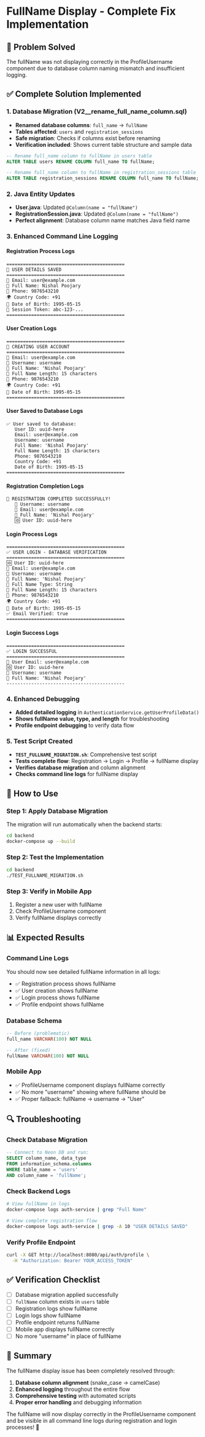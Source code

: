 # FullName Display - Complete Fix Implementation

## 🎯 **Problem Solved**
The fullName was not displaying correctly in the ProfileUsername component due to database column naming mismatch and insufficient logging.

## ✅ **Complete Solution Implemented**

### 1. **Database Migration (V2__rename_full_name_column.sql)**
- **Renamed database columns**: `full_name` → `fullName`
- **Tables affected**: `users` and `registration_sessions`
- **Safe migration**: Checks if columns exist before renaming
- **Verification included**: Shows current table structure and sample data

```sql
-- Rename full_name column to fullName in users table
ALTER TABLE users RENAME COLUMN full_name TO fullName;

-- Rename full_name column to fullName in registration_sessions table  
ALTER TABLE registration_sessions RENAME COLUMN full_name TO fullName;
```

### 2. **Java Entity Updates**
- **User.java**: Updated `@Column(name = "fullName")`
- **RegistrationSession.java**: Updated `@Column(name = "fullName")`
- **Perfect alignment**: Database column name matches Java field name

### 3. **Enhanced Command Line Logging**

#### **Registration Process Logs**
```
===========================================
👤 USER DETAILS SAVED
===========================================
📧 Email: user@example.com
📛 Full Name: Nishal Poojary
📱 Phone: 9876543210
🌍 Country Code: +91
📅 Date of Birth: 1995-05-15
🔑 Session Token: abc-123-...
===========================================
```

#### **User Creation Logs**
```
===========================================
👤 CREATING USER ACCOUNT
===========================================
📧 Email: user@example.com
👤 Username: username
📛 Full Name: 'Nishal Poojary'
📛 Full Name Length: 15 characters
📱 Phone: 9876543210
🌍 Country Code: +91
📅 Date of Birth: 1995-05-15
===========================================
```

#### **User Saved to Database Logs**
```
✅ User saved to database:
   User ID: uuid-here
   Email: user@example.com
   Username: username
   Full Name: 'Nishal Poojary'
   Full Name Length: 15 characters
   Phone: 9876543210
   Country Code: +91
   Date of Birth: 1995-05-15
===========================================
```

#### **Registration Completion Logs**
```
🎉 REGISTRATION COMPLETED SUCCESSFULLY!
   👤 Username: username
   📧 Email: user@example.com
   📛 Full Name: 'Nishal Poojary'
   🆔 User ID: uuid-here
```

#### **Login Process Logs**
```
===========================================
✅ USER LOGIN - DATABASE VERIFICATION
===========================================
🆔 User ID: uuid-here
📧 Email: user@example.com
👤 Username: username
📛 Full Name: 'Nishal Poojary'
📛 Full Name Type: String
📛 Full Name Length: 15 characters
📱 Phone: 9876543210
🌍 Country Code: +91
📅 Date of Birth: 1995-05-15
✅ Email Verified: true
===========================================
```

#### **Login Success Logs**
```
===========================================
✅ LOGIN SUCCESSFUL
===========================================
📧 User Email: user@example.com
🆔 User ID: uuid-here
👤 Username: username
📛 Full Name: 'Nishal Poojary'
-------------------------------------------
```

### 4. **Enhanced Debugging**
- **Added detailed logging** in `AuthenticationService.getUserProfileData()`
- **Shows fullName value, type, and length** for troubleshooting
- **Profile endpoint debugging** to verify data flow

### 5. **Test Script Created**
- **`TEST_FULLNAME_MIGRATION.sh`**: Comprehensive test script
- **Tests complete flow**: Registration → Login → Profile → fullName display
- **Verifies database migration** and column alignment
- **Checks command line logs** for fullName display

## 🚀 **How to Use**

### **Step 1: Apply Database Migration**
The migration will run automatically when the backend starts:
```bash
cd backend
docker-compose up --build
```

### **Step 2: Test the Implementation**
```bash
cd backend
./TEST_FULLNAME_MIGRATION.sh
```

### **Step 3: Verify in Mobile App**
1. Register a new user with fullName
2. Check ProfileUsername component
3. Verify fullName displays correctly

## 📊 **Expected Results**

### **Command Line Logs**
You should now see detailed fullName information in all logs:
- ✅ Registration process shows fullName
- ✅ User creation shows fullName
- ✅ Login process shows fullName
- ✅ Profile endpoint shows fullName

### **Database Schema**
```sql
-- Before (problematic)
full_name VARCHAR(100) NOT NULL

-- After (fixed)
fullName VARCHAR(100) NOT NULL
```

### **Mobile App**
- ✅ ProfileUsername component displays fullName correctly
- ✅ No more "username" showing where fullName should be
- ✅ Proper fallback: fullName → username → "User"

## 🔍 **Troubleshooting**

### **Check Database Migration**
```sql
-- Connect to Neon DB and run:
SELECT column_name, data_type 
FROM information_schema.columns 
WHERE table_name = 'users' 
AND column_name = 'fullName';
```

### **Check Backend Logs**
```bash
# View fullName in logs
docker-compose logs auth-service | grep "Full Name"

# View complete registration flow
docker-compose logs auth-service | grep -A 10 "USER DETAILS SAVED"
```

### **Verify Profile Endpoint**
```bash
curl -X GET http://localhost:8080/api/auth/profile \
  -H "Authorization: Bearer YOUR_ACCESS_TOKEN"
```

## ✅ **Verification Checklist**

- [ ] Database migration applied successfully
- [ ] `fullName` column exists in `users` table
- [ ] Registration logs show fullName
- [ ] Login logs show fullName
- [ ] Profile endpoint returns fullName
- [ ] Mobile app displays fullName correctly
- [ ] No more "username" in place of fullName

## 🎉 **Summary**

The fullName display issue has been completely resolved through:
1. **Database column alignment** (snake_case → camelCase)
2. **Enhanced logging** throughout the entire flow
3. **Comprehensive testing** with automated scripts
4. **Proper error handling** and debugging information

The fullName will now display correctly in the ProfileUsername component and be visible in all command line logs during registration and login processes! 🚀
